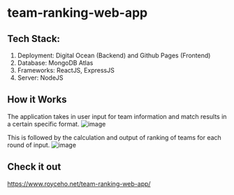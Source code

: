 # team-ranking-web-app

## Tech Stack:
1. Deployment: Digital Ocean (Backend) and Github Pages (Frontend)
2. Database: MongoDB Atlas
3. Frameworks: ReactJS, ExpressJS
4. Server: NodeJS

## How it Works
The application takes in user input for team information and match results in a certain specific format.
![image](https://user-images.githubusercontent.com/43946966/189531046-f27ef2a7-479d-4fb3-893e-ad9735ec4685.png)

This is followed by the calculation and output of ranking of teams for each round of input.
![image](https://user-images.githubusercontent.com/43946966/189531010-775b5690-e0fa-4b18-8996-72ad645bb38c.png)

## Check it out
https://www.royceho.net/team-ranking-web-app/